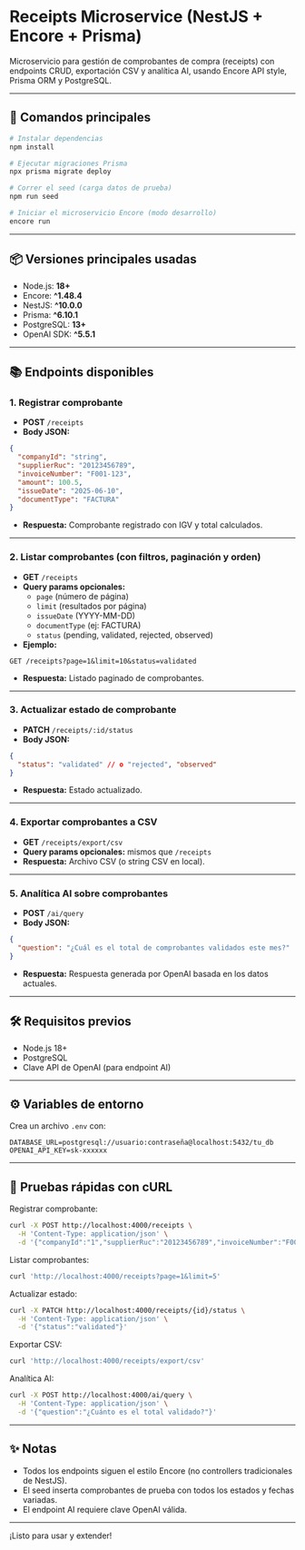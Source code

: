# Receipts Microservice (NestJS + Encore + Prisma)

Microservicio para gestión de comprobantes de compra (receipts) con endpoints CRUD, exportación CSV y analítica AI, usando Encore API style, Prisma ORM y PostgreSQL.

---

## 🚀 Comandos principales

```bash
# Instalar dependencias
npm install

# Ejecutar migraciones Prisma
npx prisma migrate deploy

# Correr el seed (carga datos de prueba)
npm run seed

# Iniciar el microservicio Encore (modo desarrollo)
encore run
```

---

## 📦 Versiones principales usadas

- Node.js: **18+**
- Encore: **^1.48.4**
- NestJS: **^10.0.0**
- Prisma: **^6.10.1**
- PostgreSQL: **13+**
- OpenAI SDK: **^5.5.1**

---

## 📚 Endpoints disponibles

### 1. Registrar comprobante
- **POST** `/receipts`
- **Body JSON:**
```json
{
  "companyId": "string",
  "supplierRuc": "20123456789",
  "invoiceNumber": "F001-123",
  "amount": 100.5,
  "issueDate": "2025-06-10",
  "documentType": "FACTURA"
}
```
- **Respuesta:** Comprobante registrado con IGV y total calculados.

---

### 2. Listar comprobantes (con filtros, paginación y orden)
- **GET** `/receipts`
- **Query params opcionales:**
  - `page` (número de página)
  - `limit` (resultados por página)
  - `issueDate` (YYYY-MM-DD)
  - `documentType` (ej: FACTURA)
  - `status` (pending, validated, rejected, observed)
- **Ejemplo:**
```
GET /receipts?page=1&limit=10&status=validated
```
- **Respuesta:** Listado paginado de comprobantes.

---

### 3. Actualizar estado de comprobante
- **PATCH** `/receipts/:id/status`
- **Body JSON:**
```json
{
  "status": "validated" // o "rejected", "observed"
}
```
- **Respuesta:** Estado actualizado.

---

### 4. Exportar comprobantes a CSV
- **GET** `/receipts/export/csv`
- **Query params opcionales:** mismos que `/receipts`
- **Respuesta:** Archivo CSV (o string CSV en local).

---

### 5. Analítica AI sobre comprobantes
- **POST** `/ai/query`
- **Body JSON:**
```json
{
  "question": "¿Cuál es el total de comprobantes validados este mes?"
}
```
- **Respuesta:** Respuesta generada por OpenAI basada en los datos actuales.

---

## 🛠️ Requisitos previos
- Node.js 18+
- PostgreSQL
- Clave API de OpenAI (para endpoint AI)

---

## ⚙️ Variables de entorno
Crea un archivo `.env` con:
```
DATABASE_URL=postgresql://usuario:contraseña@localhost:5432/tu_db
OPENAI_API_KEY=sk-xxxxxx
```

---

## 🧪 Pruebas rápidas con cURL

Registrar comprobante:
```bash
curl -X POST http://localhost:4000/receipts \
  -H 'Content-Type: application/json' \
  -d '{"companyId":"1","supplierRuc":"20123456789","invoiceNumber":"F001-123","amount":100.5,"issueDate":"2025-06-10","documentType":"FACTURA"}'
```

Listar comprobantes:
```bash
curl 'http://localhost:4000/receipts?page=1&limit=5'
```

Actualizar estado:
```bash
curl -X PATCH http://localhost:4000/receipts/{id}/status \
  -H 'Content-Type: application/json' \
  -d '{"status":"validated"}'
```

Exportar CSV:
```bash
curl 'http://localhost:4000/receipts/export/csv'
```

Analítica AI:
```bash
curl -X POST http://localhost:4000/ai/query \
  -H 'Content-Type: application/json' \
  -d '{"question":"¿Cuánto es el total validado?"}'
```

---

## ✨ Notas
- Todos los endpoints siguen el estilo Encore (no controllers tradicionales de NestJS).
- El seed inserta comprobantes de prueba con todos los estados y fechas variadas.
- El endpoint AI requiere clave OpenAI válida.

---

¡Listo para usar y extender!
